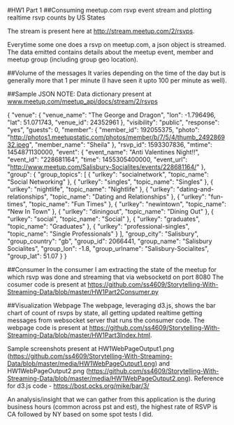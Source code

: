 #HW1 Part 1
##Consuming meetup.com rsvp event stream and plotting realtime rsvp counts by US States

The stream is present here at http://stream.meetup.com/2/rsvps.

Everytime some one does a rsvp on meetup.com, a json object is streamed. The data emitted contains details about the meetup event, member and meetup group (including group geo location).

##Volume of the messages
It varies depending on the time of the day but is generally more that 1 per minute (I have seen it upto 100 per minute as well).

##Sample JSON
NOTE: Data dictionary present at www.meetup.com/meetup_api/docs/stream/2/rsvps

{
  "venue": {
    "venue_name": "The George and Dragon",
    "lon": -1.796496,
    "lat": 51.071743,
    "venue_id": 24352961
  },
  "visibility": "public",
  "response": "yes",
  "guests": 0,
  "member": {
    "member_id": 192055375,
    "photo": "http://photos1.meetupstatic.com/photos/member/b/7/5/4/thumb_249286932.jpeg",
    "member_name": "Sheila"
  },
  "rsvp_id": 1593307836,
  "mtime": 1454871130000,
  "event": {
    "event_name": "Anti Valentines Night!!",
    "event_id": "228681164",
    "time": 1455305400000,
    "event_url": "http://www.meetup.com/Salisbury-Socialites/events/228681164/"
  },
  "group": {
    "group_topics": [
      {
        "urlkey": "socialnetwork",
        "topic_name": "Social Networking"
      },
      {
        "urlkey": "singles",
        "topic_name": "Singles"
      },
      {
        "urlkey": "nightlife",
        "topic_name": "Nightlife"
      },
      {
        "urlkey": "dating-and-relationships",
        "topic_name": "Dating and Relationships"
      },
      {
        "urlkey": "fun-times",
        "topic_name": "Fun Times"
      },
      {
        "urlkey": "newintown",
        "topic_name": "New In Town"
      },
      {
        "urlkey": "diningout",
        "topic_name": "Dining Out"
      },
      {
        "urlkey": "social",
        "topic_name": "Social"
      },
      {
        "urlkey": "graduates",
        "topic_name": "Graduates"
      },
      {
        "urlkey": "professional-singles",
        "topic_name": "Single Professionals"
      }
    ],
    "group_city": "Salisbury",
    "group_country": "gb",
    "group_id": 2066441,
    "group_name": "Salisbury Socialites",
    "group_lon": -1.8,
    "group_urlname": "Salisbury-Socialites",
    "group_lat": 51.07
  }
}

##Consumer
In the consumer I am extracting the state of the meetup for which rsvp was done and streaming that via websocketd on port 8080
The cosumer code is present at https://github.com/ss4609/Storytelling-With-Streaming-Data/blob/master/HW1Part2Consumer.py

##Visualization Webpage
The webpage, leveraging d3.js, shows the bar chart of count of rsvps by state, all getting updated realtime getting messages from websocket server that runs the consumer code. The webpage code is present at https://github.com/ss4609/Storytelling-With-Streaming-Data/blob/master/HW1Part3Index.html.

Sample screenshots present at HW1WebPageOutput1.png (https://github.com/ss4609/Storytelling-With-Streaming-Data/blob/master/media/HW1WebPageOutput1.png) and HW1WebPageOutput2.png (https://github.com/ss4609/Storytelling-With-Streaming-Data/blob/master/media/HW1WebPageOutput2.png).
Reference for d3.js code - https://bost.ocks.org/mike/bar/3/

An analysis/insight that we can gather from this application is the during business hours (common across pst and est), the highest rate of RSVP is CA followed by NY based on some spot tests I did.
